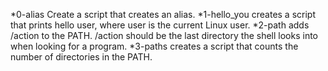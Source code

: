 *0-alias Create a script that creates an alias.
*1-hello_you creates a script that prints hello user, where user is the current Linux user.
*2-path adds /action to the PATH. /action should be the last directory the shell looks into when looking for a program.
*3-paths creates a script that counts the number of directories in the PATH.
